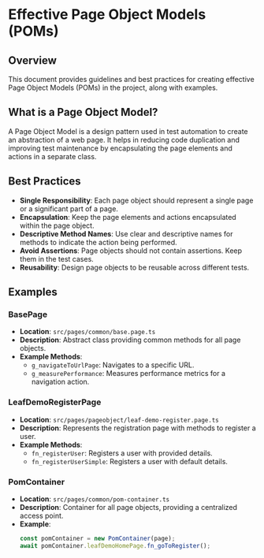 # Effective Page Object Models (POMs)

## Overview
This document provides guidelines and best practices for creating effective Page Object Models (POMs) in the project, along with examples.

## What is a Page Object Model?
A Page Object Model is a design pattern used in test automation to create an abstraction of a web page. It helps in reducing code duplication and improving test maintenance by encapsulating the page elements and actions in a separate class.

## Best Practices
- **Single Responsibility**: Each page object should represent a single page or a significant part of a page.
- **Encapsulation**: Keep the page elements and actions encapsulated within the page object.
- **Descriptive Method Names**: Use clear and descriptive names for methods to indicate the action being performed.
- **Avoid Assertions**: Page objects should not contain assertions. Keep them in the test cases.
- **Reusability**: Design page objects to be reusable across different tests.

## Examples

### BasePage
- **Location**: `src/pages/common/base.page.ts`
- **Description**: Abstract class providing common methods for all page objects.
- **Example Methods**:
  - `g_navigateToUrlPage`: Navigates to a specific URL.
  - `g_measurePerformance`: Measures performance metrics for a navigation action.

### LeafDemoRegisterPage
- **Location**: `src/pages/pageobject/leaf-demo-register.page.ts`
- **Description**: Represents the registration page with methods to register a user.
- **Example Methods**:
  - `fn_registerUser`: Registers a user with provided details.
  - `fn_registerUserSimple`: Registers a user with default details.

### PomContainer
- **Location**: `src/pages/common/pom-container.ts`
- **Description**: Container for all page objects, providing a centralized access point.
- **Example**:
  ```javascript
  const pomContainer = new PomContainer(page);
  await pomContainer.leafDemoHomePage.fn_goToRegister();
  ``` 